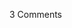 <span class="commentheader">3 Comments</span>

<!--


<div class="commentdivider">
<span class="commentauthorbox">Posted by an anonymous coward</span>
<span class="commentdatebox">Saturday, November  6, 2004</span>
<span class="commenttimebox"> 5:47 PM</span>
</div>
<div class="commentbody">Electoral votes create UNEQUAL treatment for voters. Compare the most thinly populated states (e.g., Wyoming) that receive a minimum of 3 Electoral votes (one vote per 2 Senators plus 1 House Representative).  Populous states get House representatives based on actual Census. A voter in Wyoming has Electoral weight equal to 3 voters in California or New York state.  Raw deal for the big city “blues.”</div>
<div class="commentdivider">
<span class="commentauthorbox">Posted by Clem</span>
<span class="commentdatebox">Monday, November  8, 2004</span>
<span class="commenttimebox"> 7:57 AM</span>
</div>
<div class="commentbody">The comment by anonymous coward does infer an interesting question: what would be a “fair” way to manage an election?

Majority rules is “fair” to a large degree. However, you can get “Tyranny of the Majority”, where the Majority can strip rights from the Minority. However, if you give the Minority too much veto power, the Majority’s legitimate desires can be thwarted. That’s one good reason for the Bill of Rights: it has basic guarantees for Minorities despite a Majority deciding against a certain Right.

The original intent of the Founders of the US (and this is not to say that “Original Intent” should always be Sacrosanct), was to protect less populous states from the more populous states. A good exampe issue is that of water rights. Rural areas need more water for their agricultural livelihood. Urban areas need more water for their larger population’s basic needs. What’s fair? Who should win?

I’m very unhappy about the Electoral College, but it’s not clear to me how to replace it. It’s even harder to imagine an alternative that could even pass as an Amendment.

I think we stuck with an electoral process that’s so Weird that no other Democracy has anything like it.</div>

<div class="commentdivider">
<span class="commentauthorbox">Posted by an anonymous coward</span>
<span class="commentdatebox">Monday, February 27, 2006</span>
<span class="commenttimebox"> 4:48 PM</span>
</div>
<div class="commentbody">Well, you need to truely take a look at a County by County map,,,,showing how the only reason democrats heave even the slightest chance to win is because major huge metropolitan areas with large majority minority votes, control the state outcomes because they vote 90% Democrat….It is the only reason Democrats have any chance in elections…County wide results show this process,,how 2 or 3 blue counties control the entire election results from Michigan</div> -->
